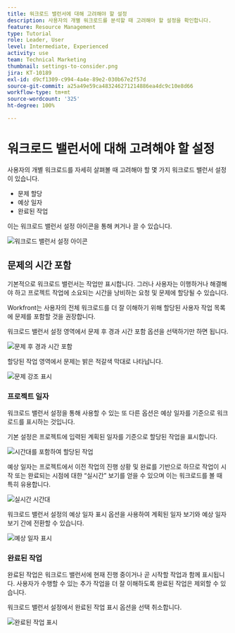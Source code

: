 ```yaml
---
title: 워크로드 밸런서에 대해 고려해야 할 설정
description: 사용자의 개별 워크로드를 분석할 때 고려해야 할 설정을 확인합니다.
feature: Resource Management
type: Tutorial
role: Leader, User
level: Intermediate, Experienced
activity: use
team: Technical Marketing
thumbnail: settings-to-consider.png
jira: KT-10189
exl-id: d9cf1309-c994-4a4e-89e2-030b67e2f57d
source-git-commit: a25a49e59ca483246271214886ea4dc9c10e8d66
workflow-type: tm+mt
source-wordcount: '325'
ht-degree: 100%

---
```


# 워크로드 밸런서에 대해 고려해야 할 설정

사용자의 개별 워크로드를 자세히 살펴볼 때 고려해야 할 몇 가지 워크로드 밸런서 설정이 있습니다.

* 문제 할당
* 예상 일자
* 완료된 작업


이는 워크로드 밸런서 설정 아이콘을 통해 켜거나 끌 수 있습니다.

![워크로드 밸런서 설정 아이콘](assets/STC_01.png)

## 문제의 시간 포함

기본적으로 워크로드 밸런서는 작업만 표시합니다. 그러나 사용자는 이행하거나 해결해야 하고 프로젝트 작업에 소요되는 시간을 낭비하는 요청 및 문제에 할당될 수 있습니다.

Workfront는 사용자의 전체 워크로드를 더 잘 이해하기 위해 할당된 사용자 작업 목록에 문제를 포함할 것을 권장합니다.

워크로드 밸런서 설정 영역에서 문제 후 경과 시간 포함 옵션을 선택하기만 하면 됩니다.

![문제 후 경과 시간 포함](assets/STC_02.png)

할당된 작업 영역에서 문제는 밝은 적갈색 막대로 나타납니다.

![문제 강조 표시](assets/STC_03.png)

### 프로젝트 일자

워크로드 밸런서 설정을 통해 사용할 수 있는 또 다른 옵션은 예상 일자를 기준으로 워크로드를 표시하는 것입니다.

기본 설정은 프로젝트에 입력된 계획된 일자를 기준으로 할당된 작업을 표시합니다.

![시간대를 포함하여 할당된 작업](assets/STC_04.png)

예상 일자는 프로젝트에서 이전 작업의 진행 상황 및 완료를 기반으로 하므로 작업이 시작 또는 완료되는 시점에 대한 “실시간” 보기를 얻을 수 있으며 이는 워크로드를 볼 때 특히 유용합니다.

![실시간 시간대](assets/STC_05.png)

워크로드 밸런서 설정의 예상 일자 표시 옵션을 사용하여 계획된 일자 보기와 예상 일자 보기 간에 전환할 수 있습니다.

![예상 일자 표시](assets/STC_06.png)

### 완료된 작업

완료된 작업은 워크로드 밸런서에 현재 진행 중이거나 곧 시작할 작업과 함께 표시됩니다. 사용자가 수행할 수 있는 추가 작업을 더 잘 이해하도록 완료된 작업은 제외할 수 있습니다.

워크로드 밸런서 설정에서 완료된 작업 표시 옵션을 선택 취소합니다.

![완료된 작업 표시](assets/STC_07.png)
